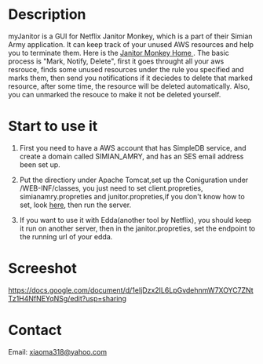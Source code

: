 Description
=========
myJanitor is a GUI for Netflix Janitor Monkey, which is a part of their Simian Army application. It can keep track of your unused AWS resources and help you to terminate them. Here is the <a href='https://github.com/Netflix/SimianArmy/wiki/Janitor-Home' target='_black'> Janitor Monkey Home </a>. The basic process is "Mark, Notify, Delete", first it goes throught all your aws resrouce, finds some unused resources under the rule you specified and marks them, then send you notifications if it deciedes to delete that marked resource, after some time, the resource will be deleted automatically. Also, you can unmarked the resouce to make it not be deleted yourself. 

Start to use it
============
1) First you need to have a AWS account that has SimpleDB service, and create a domain called SIMIAN_AMRY, and has an SES email address been set up. 

2) Put the directiory under Apache Tomcat,set up the Coniguration under /WEB-INF/classes, you just need to set client.propreties, simianamry.propreties and junitor.propreties,if you don't know how to set, look <a href='https://github.com/Netflix/SimianArmy/wiki/Configuration' target='_blank' >here</a>, then run the server. 

3) If you want to use it with Edda(another tool by Netflix), you should keep it run on another server, then in the janitor.propreties, set the endpoint to the running url of your edda. 

Screeshot 
================
https://docs.google.com/document/d/1eIjDzx2IL6LpGvdehnmW7XOYC7ZNtTz1H4NfNEYqNSg/edit?usp=sharing


Contact
==========
Email: xiaoma318@yahoo.com
